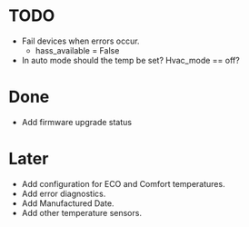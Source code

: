 # TODO
- Fail devices when errors occur.
    - hass_available = False
- In auto mode should the temp be set? Hvac_mode == off?


# Done
- Add firmware upgrade status


# Later
- Add configuration for ECO and Comfort temperatures.
- Add error diagnostics.
- Add Manufactured Date.
- Add other temperature sensors.